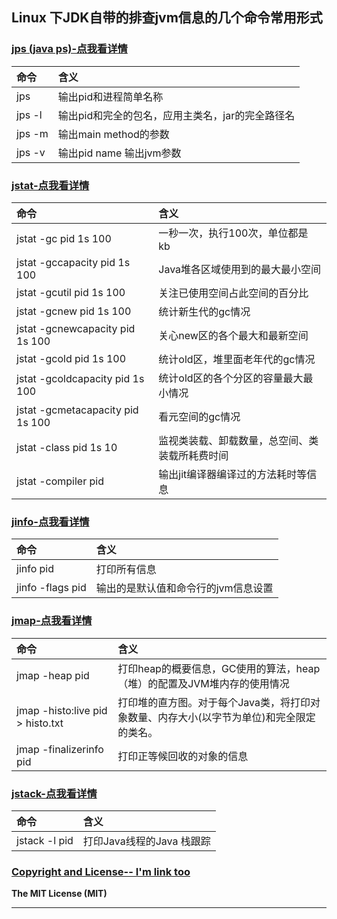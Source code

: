 ## Linux 下JDK自带的排查jvm信息的几个命令常用形式  
  
  
### [jps (java ps)-点我看详情][0]
|命令         |含义|
|:----        |:-----|
|jps         |输出pid和进程简单名称|
|jps -l      |输出pid和完全的包名，应用主类名，jar的完全路径名|
|jps -m      |输出main method的参数|
|jps -v      |输出pid name 输出jvm参数|


### [jstat-点我看详情][1]
|命令         |含义|
| :------------ |:-----|
|jstat -gc              pid 1s 100             |一秒一次，执行100次，单位都是 kb|
|jstat -gccapacity      pid 1s 100             |Java堆各区域使用到的最大最小空间|
|jstat -gcutil          pid 1s 100             |关注已使用空间占此空间的百分比|
|jstat -gcnew           pid 1s 100             |统计新生代的gc情况|
|jstat -gcnewcapacity   pid 1s 100             |关心new区的各个最大和最新空间|
|jstat -gcold           pid 1s 100             |统计old区，堆里面老年代的gc情况|
|jstat -gcoldcapacity   pid 1s 100             |统计old区的各个分区的容量最大最小情况| 
|jstat -gcmetacapacity  pid 1s 100             |看元空间的gc情况| 
|jstat -class           pid 1s 10              |监视类装载、卸载数量，总空间、类装载所耗费时间| 
|jstat -compiler        pid                    |输出jit编译器编译过的方法耗时等信息| 


### [jinfo-点我看详情][2]
|命令         |含义|
|:---        |:-----|
|jinfo pid             |打印所有信息|
|jinfo -flags pid     |输出的是默认值和命令行的jvm信息设置|


### [jmap-点我看详情][3]
|命令         |含义|
|:----        |:-----|
|jmap -heap            pid                     |打印heap的概要信息，GC使用的算法，heap（堆）的配置及JVM堆内存的使用情况|
|jmap -histo:live      pid > histo.txt         |打印堆的直方图。对于每个Java类，将打印对象数量、内存大小(以字节为单位)和完全限定的类名。|
|jmap -finalizerinfo   pid                     |打印正等候回收的对象的信息|


### [jstack-点我看详情][4]
|命令         |含义|
|:----        |:-----|
|jstack -l pid          |打印Java线程的Java 栈跟踪|


### [Copyright and License-- I'm link too][5]
**The MIT License (MIT)**

*******************
[0]: https://lixuekai.blog.csdn.net/article/details/106421721
[1]: https://lixuekai.blog.csdn.net/article/details/106524222
[2]: https://lixuekai.blog.csdn.net/article/details/106555276
[3]: https://lixuekai.blog.csdn.net/article/details/106672147
[4]: https://lixuekai.blog.csdn.net/article/details/106691145
[5]: https://github.com/cmshome/x/blob/master/md/src/main/java/com/lxk/md/JDK%E5%B8%B8%E7%94%A8JVM%E5%91%BD%E4%BB%A4%E6%80%BB%E7%BB%93.md
